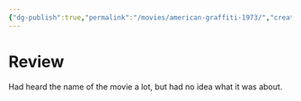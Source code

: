 ```yaml
---
{"dg-publish":true,"permalink":"/movies/american-graffiti-1973/","created":"2024-03-05","updated":"2024-03-05"}
---
```



# Review

Had heard the name of the movie a lot, but had no idea what it was about.
